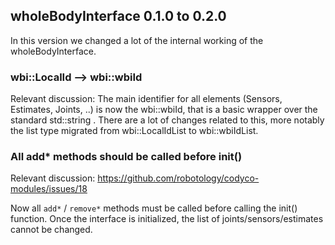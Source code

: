 ## wholeBodyInterface 0.1.0 to 0.2.0 

In this version we changed a lot of the internal working of the wholeBodyInterface.

### wbi::LocalId --> wbi::wbiId
Relevant discussion:
The main identifier for all elements (Sensors, Estimates, Joints, ..) is now the 
wbi::wbiId, that is a basic wrapper over the standard std::string . There are a lot
of changes related to this, more notably the list type migrated from wbi::LocalIdList 
to wbi::wbiIdList.

### All add* methods should be called before init()
Relevant discussion: https://github.com/robotology/codyco-modules/issues/18

Now all `add*` / `remove*` methods must be called 
before calling the init() function. Once the interface is initialized, the 
list of joints/sensors/estimates cannot be changed. 
